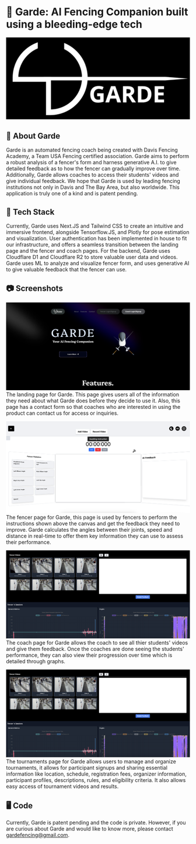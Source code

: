# 🤺 Garde: AI Fencing Companion built using a bleeding-edge tech
![image](https://github.com/GardeFencing/.github/blob/main/assets/garde-wide.png)

## 🚀 About Garde
Garde is an automated fencing coach being created with Davis Fencing Academy, a Team USA Fencing certified association. Garde aims to perform a robust analysis of a fencer's form and harness generative A.I. to give detailed feedback as to how the fencer can gradually improve over time. Additionally, Garde allows coaches to access their students' videos and give individual feedback. We hope that Garde is used by leading fencing institutions not only in Davis and The Bay Area, but also worldwide. This application is truly one of a kind and is patent pending.

## 🥞 Tech Stack
Currently, Garde uses Next.JS and Tailwind CSS to create an intuitive and immersive frontend, alongside Tensorflow.JS, and Plotly for pose estimation and visualization. User authentication has been implemented in house to fit our infrastructure, and offers a seamless transition between the landing page and the fencer and coach pages. For the backend, Garde uses Cloudflare D1 and Cloudflare R2 to store valuable user data and videos. Garde uses ML to analyze and visualize fencer form, and uses generative AI to give valuable feedback that the fencer can use. 

## 📷 Screenshots
![image](https://github.com/GardeFencing/.github/blob/main/assets/homepage.png)
The landing page for Garde. This page gives users all of the information they need about what Garde does before they decide to use it. Also, this page has a contact form so that coaches who are interested in using the product can contact us for access or inquiries.

![image](https://github.com/GardeFencing/.github/blob/main/assets/New_FencerPage.png)
The fencer page for Garde, this page is used by fencers to perform the instructions shown above the canvas and get the feedback they need to improve. Garde calculates the angles between their joints, speed and distance in real-time to offer them key information they can use to assess their performance.

![image](https://github.com/GardeFencing/.github/blob/main/assets/CoachPage.png)
The coach page for Garde allows the coach to see all thier students' videos and give them feedback. Once the coaches are done seeing the students' performance, they can also view their progression over time which is detailed through graphs. 

![image](https://github.com/GardeFencing/.github/blob/main/assets/CoachPage.png)
The tournaments page for Garde allows users to manage and organize tournaments, it allows for participant signups and sharing essential information like location, schedule, registration fees, organizer information, participant profiles, descriptions, rules, and eligibility criteria. It also allows easy access of tournament videos and results.

## 🖥️ Code
Currently, Garde is patent pending and the code is private. However, if you are curious about Garde and would like to know more, please contact gardefencing@gmail.com. 
